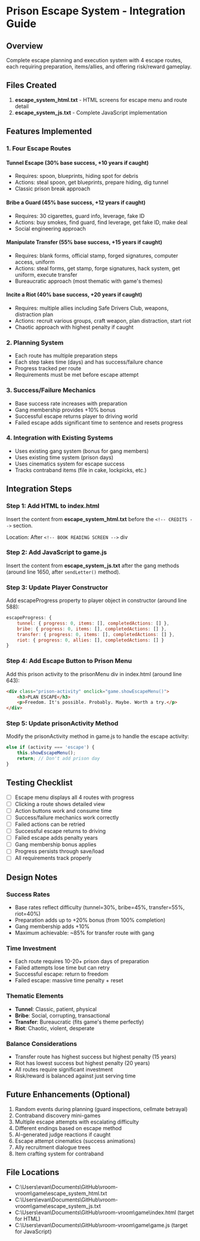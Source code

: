 # Prison Escape System - Integration Guide

## Overview
Complete escape planning and execution system with 4 escape routes, each requiring preparation, items/allies, and offering risk/reward gameplay.

## Files Created
1. **escape_system_html.txt** - HTML screens for escape menu and route detail
2. **escape_system_js.txt** - Complete JavaScript implementation

## Features Implemented

### 1. Four Escape Routes

#### Tunnel Escape (30% base success, +10 years if caught)
- Requires: spoon, blueprints, hiding spot for debris
- Actions: steal spoon, get blueprints, prepare hiding, dig tunnel
- Classic prison break approach

#### Bribe a Guard (45% base success, +12 years if caught)
- Requires: 30 cigarettes, guard info, leverage, fake ID
- Actions: buy smokes, find guard, find leverage, get fake ID, make deal
- Social engineering approach

#### Manipulate Transfer (55% base success, +15 years if caught)
- Requires: blank forms, official stamp, forged signatures, computer access, uniform
- Actions: steal forms, get stamp, forge signatures, hack system, get uniform, execute transfer
- Bureaucratic approach (most thematic with game's themes)

#### Incite a Riot (40% base success, +20 years if caught)
- Requires: multiple allies including Safe Drivers Club, weapons, distraction plan
- Actions: recruit various groups, craft weapon, plan distraction, start riot
- Chaotic approach with highest penalty if caught

### 2. Planning System
- Each route has multiple preparation steps
- Each step takes time (days) and has success/failure chance
- Progress tracked per route
- Requirements must be met before escape attempt

### 3. Success/Failure Mechanics
- Base success rate increases with preparation
- Gang membership provides +10% bonus
- Successful escape returns player to driving world
- Failed escape adds significant time to sentence and resets progress

### 4. Integration with Existing Systems
- Uses existing gang system (bonus for gang members)
- Uses existing time system (prison days)
- Uses cinematics system for escape success
- Tracks contraband items (file in cake, lockpicks, etc.)

## Integration Steps

### Step 1: Add HTML to index.html
Insert the content from **escape_system_html.txt** before the `<!-- CREDITS -->` section.

Location: After `<!-- BOOK READING SCREEN -->` div

### Step 2: Add JavaScript to game.js
Insert the content from **escape_system_js.txt** after the gang methods (around line 1650, after `sendLetter()` method).

### Step 3: Update Player Constructor
Add escapeProgress property to player object in constructor (around line 588):

```javascript
escapeProgress: {
    tunnel: { progress: 0, items: [], completedActions: [] },
    bribe: { progress: 0, items: [], completedActions: [] },
    transfer: { progress: 0, items: [], completedActions: [] },
    riot: { progress: 0, allies: [], completedActions: [] }
}
```

### Step 4: Add Escape Button to Prison Menu
Add this prison activity to the prisonMenu div in index.html (around line 643):

```html
<div class="prison-activity" onclick="game.showEscapeMenu()">
    <h3>PLAN ESCAPE</h3>
    <p>Freedom. It's possible. Probably. Maybe. Worth a try.</p>
</div>
```

### Step 5: Update prisonActivity Method
Modify the prisonActivity method in game.js to handle the escape activity:

```javascript
else if (activity === 'escape') {
    this.showEscapeMenu();
    return; // Don't add prison day
}
```

## Testing Checklist
- [ ] Escape menu displays all 4 routes with progress
- [ ] Clicking a route shows detailed view
- [ ] Action buttons work and consume time
- [ ] Success/failure mechanics work correctly
- [ ] Failed actions can be retried
- [ ] Successful escape returns to driving
- [ ] Failed escape adds penalty years
- [ ] Gang membership bonus applies
- [ ] Progress persists through save/load
- [ ] All requirements track properly

## Design Notes

### Success Rates
- Base rates reflect difficulty (tunnel=30%, bribe=45%, transfer=55%, riot=40%)
- Preparation adds up to +20% bonus (from 100% completion)
- Gang membership adds +10%
- Maximum achievable: ~85% for transfer route with gang

### Time Investment
- Each route requires 10-20+ prison days of preparation
- Failed attempts lose time but can retry
- Successful escape: return to freedom
- Failed escape: massive time penalty + reset

### Thematic Elements
- **Tunnel**: Classic, patient, physical
- **Bribe**: Social, corrupting, transactional
- **Transfer**: Bureaucratic (fits game's theme perfectly)
- **Riot**: Chaotic, violent, desperate

### Balance Considerations
- Transfer route has highest success but highest penalty (15 years)
- Riot has lowest success but highest penalty (20 years)
- All routes require significant investment
- Risk/reward is balanced against just serving time

## Future Enhancements (Optional)
1. Random events during planning (guard inspections, cellmate betrayal)
2. Contraband discovery mini-games
3. Multiple escape attempts with escalating difficulty
4. Different endings based on escape method
5. AI-generated judge reactions if caught
6. Escape attempt cinematics (success animations)
7. Ally recruitment dialogue trees
8. Item crafting system for contraband

## File Locations
- C:\Users\evan\Documents\GitHub\vroom-vroom\game\escape_system_html.txt
- C:\Users\evan\Documents\GitHub\vroom-vroom\game\escape_system_js.txt
- C:\Users\evan\Documents\GitHub\vroom-vroom\game\index.html (target for HTML)
- C:\Users\evan\Documents\GitHub\vroom-vroom\game\game.js (target for JavaScript)
